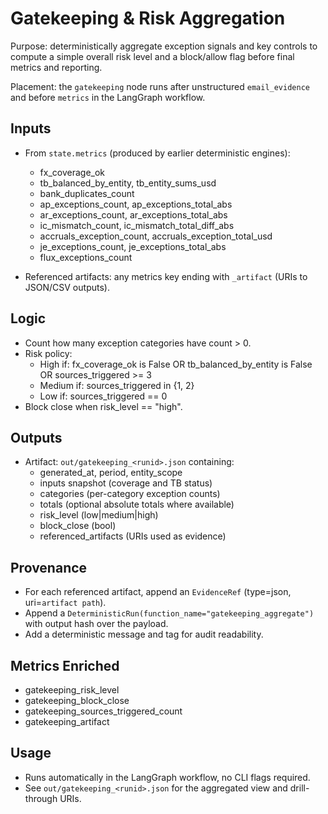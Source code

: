 # Gatekeeping & Risk Aggregation

Purpose: deterministically aggregate exception signals and key controls to compute a simple overall risk level and a block/allow flag before final metrics and reporting.

Placement: the `gatekeeping` node runs after unstructured `email_evidence` and before `metrics` in the LangGraph workflow.

## Inputs

- From `state.metrics` (produced by earlier deterministic engines):
  - fx_coverage_ok
  - tb_balanced_by_entity, tb_entity_sums_usd
  - bank_duplicates_count
  - ap_exceptions_count, ap_exceptions_total_abs
  - ar_exceptions_count, ar_exceptions_total_abs
  - ic_mismatch_count, ic_mismatch_total_diff_abs
  - accruals_exception_count, accruals_exception_total_usd
  - je_exceptions_count, je_exceptions_total_abs
  - flux_exceptions_count

- Referenced artifacts: any metrics key ending with `_artifact` (URIs to JSON/CSV outputs).

## Logic

- Count how many exception categories have count > 0.
- Risk policy:
  - High if: fx_coverage_ok is False OR tb_balanced_by_entity is False OR sources_triggered >= 3
  - Medium if: sources_triggered in {1, 2}
  - Low if: sources_triggered == 0
- Block close when risk_level == "high".

## Outputs

- Artifact: `out/gatekeeping_<runid>.json` containing:
  - generated_at, period, entity_scope
  - inputs snapshot (coverage and TB status)
  - categories (per-category exception counts)
  - totals (optional absolute totals where available)
  - risk_level (low|medium|high)
  - block_close (bool)
  - referenced_artifacts (URIs used as evidence)

## Provenance

- For each referenced artifact, append an `EvidenceRef` (type=json, uri=`artifact path`).
- Append a `DeterministicRun(function_name="gatekeeping_aggregate")` with output hash over the payload.
- Add a deterministic message and tag for audit readability.

## Metrics Enriched

- gatekeeping_risk_level
- gatekeeping_block_close
- gatekeeping_sources_triggered_count
- gatekeeping_artifact

## Usage

- Runs automatically in the LangGraph workflow, no CLI flags required.
- See `out/gatekeeping_<runid>.json` for the aggregated view and drill-through URIs.
